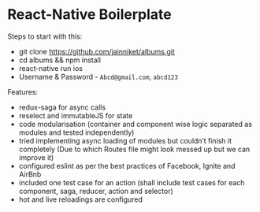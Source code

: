 # React-Native Boilerplate

Steps to start with this:

- git clone https://github.com/jainniket/albums.git
- cd albums && npm install
- react-native run ios
- Username & Password - `Abcd@gmail.com`, `abcd123`

Features:
- redux-saga for async calls
- reselect and immutableJS for state
- code modularisation (container and component wise logic separated as modules and tested independently)
- tried implementing async loading of modules but couldn’t finish it completely (Due to which Routes file might look messed up but we can improve it)
- configured eslint as per the best practices of Facebook, Ignite and AirBnb
- included one test case for an action (shall include test cases for each component, saga, reducer, action and selector)
- hot and live reloadings are configured
